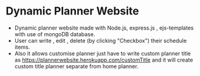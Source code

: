 # Dynamic Planner Website
* Dynamic planner website made with Node.js, express.js , ejs-templates with use of mongoDB database.
* User can write , edit , delete (by clicking "Checkbox") their schedule items.
* Also it allows customise planner just have to write custom planner title as https://plannerwebsite.herokuapp.com/customTitle and it will create custom title    planner separate from home planner.
